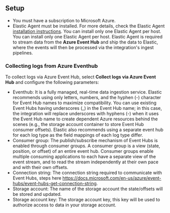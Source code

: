 ## Setup

- You must have a subscription to Microsoft Azure.
- Elastic Agent must be installed. For more details, check the Elastic Agent [installation instructions](docs-content://reference/fleet/install-elastic-agents.md). You can install only one Elastic Agent per host. You can install only one Elastic Agent per host.
Elastic Agent is required to stream data from the **Azure Event Hub** and ship the data to Elastic, where the events will then be processed via the integration's ingest pipelines.

### Collecting logs from Azure Eventhub

To collect logs via Azure Event Hub, select **Collect logs via Azure Event Hub** and configure the following parameters:

- Eventhub: It is a fully managed, real-time data ingestion service. Elastic recommends using only letters, numbers, and the hyphen (-) character for Event Hub names to maximize compatibility. You can use existing Event Hubs having underscores (_) in the Event Hub name; in this case, the integration will replace underscores with hyphens (-) when it uses the Event Hub name to create dependent Azure resources behind the scenes (e.g., the storage account container to store Event Hub consumer offsets). Elastic also recommends using a separate event hub for each log type as the field mappings of each log type differ.
- Consumer group:  The publish/subscribe mechanism of Event Hubs is enabled through consumer groups. A consumer group is a view (state, position, or offset) of an entire event hub. Consumer groups enable multiple consuming applications to each have a separate view of the event stream, and to read the stream independently at their own pace and with their own offsets.
- Connection string: The connection string required to communicate with Event Hubs, steps here https://docs.microsoft.com/en-us/azure/event-hubs/event-hubs-get-connection-string.
- Storage account: The name of the storage account the state/offsets will be stored and updated.
- Storage account key: The storage account key, this key will be used to authorize access to data in your storage account.
